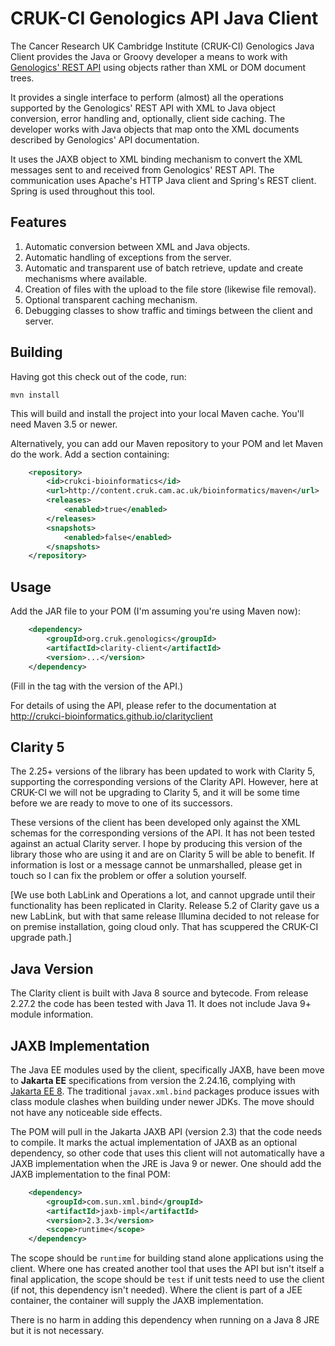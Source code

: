# CRUK-CI Genologics API Java Client

The Cancer Research UK Cambridge Institute (CRUK-CI) Genologics Java Client
provides the Java or Groovy developer a means to work with
[Genologics' REST API](https://www.genologics.com/developer/) using objects
rather than XML or DOM document trees.

It provides a single interface to perform (almost) all the operations
supported by the Genologics' REST API with XML to Java object conversion,
error handling and, optionally, client side caching. The developer works
with Java objects that map onto the XML documents described by Genologics'
API documentation.

It uses the JAXB object to XML binding mechanism to convert the XML
messages sent to and received from Genologics' REST API. The communication
uses Apache's HTTP Java client and Spring's REST client. Spring is used
throughout this tool.

## Features

1. Automatic conversion between XML and Java objects.
2. Automatic handling of exceptions from the server.
3. Automatic and transparent use of batch retrieve, update and create
mechanisms where available.
4. Creation of files with the upload to the file store (likewise file
removal).
5. Optional transparent caching mechanism.
6. Debugging classes to show traffic and timings between the client
and server.


## Building

Having got this check out of the code, run:

    mvn install

This will build and install the project into your local Maven cache.
You'll need Maven 3.5 or newer.

Alternatively, you can add our Maven repository to your POM and let
Maven do the work. Add a <repositories> section containing:

```XML
    <repository>
        <id>crukci-bioinformatics</id>
        <url>http://content.cruk.cam.ac.uk/bioinformatics/maven</url>
        <releases>
            <enabled>true</enabled>
        </releases>
        <snapshots>
            <enabled>false</enabled>
        </snapshots>
    </repository>
```

## Usage

Add the JAR file to your POM (I'm assuming you're using Maven now):

```XML
    <dependency>
        <groupId>org.cruk.genologics</groupId>
        <artifactId>clarity-client</artifactId>
        <version>...</version>
    </dependency>
```

(Fill in the <version> tag with the version of the API.)

For details of using the API, please refer to the documentation at
<http://crukci-bioinformatics.github.io/clarityclient>

## Clarity 5

The 2.25+ versions of the library has been updated to work with Clarity 5,
supporting the corresponding versions of the Clarity API. However, here at CRUK-CI
we will not be upgrading to Clarity 5, and it will be some time before we are ready
to move to one of its successors.

These versions of the client has been developed only against the XML schemas
for the corresponding versions of the API. It has not been tested against an actual
Clarity server. I hope by producing this version of the library those who are using
it and are on Clarity 5 will be able to benefit. If information is lost or a
message cannot be unmarshalled, please get in touch so I can fix the problem
or offer a solution yourself.

[We use both LabLink and Operations a lot, and cannot upgrade until their
functionality has been replicated in Clarity. Release 5.2 of Clarity gave us a
new LabLink, but with that same release Illumina decided to not release for on
premise installation, going cloud only. That has scuppered the CRUK-CI upgrade path.]

## Java Version

The Clarity client is built with Java 8 source and bytecode.
From release 2.27.2 the code has been tested with Java 11. It does not include
Java 9+ module information.

## JAXB Implementation

The Java EE modules used by the client, specifically JAXB, have been
move to **Jakarta EE** specifications from version the 2.24.16, complying
with [Jakarta EE 8](https://jakarta.ee/release/8). The traditional
`javax.xml.bind` packages produce issues with class module clashes
when building under newer JDKs. The move should not have any noticeable
side effects.

The POM will pull in the Jakarta JAXB API (version 2.3) that the code needs to
compile. It marks the actual implementation of JAXB as an optional
dependency, so other code that uses this client will not automatically
have a JAXB implementation when the JRE is Java 9 or newer. One should
add the JAXB implementation to the final POM:

```XML
    <dependency>
        <groupId>com.sun.xml.bind</groupId>
        <artifactId>jaxb-impl</artifactId>
        <version>2.3.3</version>
        <scope>runtime</scope>
    </dependency>
```

The scope should be `runtime` for building stand alone applications
using the client. Where one has created another tool that uses the API
but isn't itself a final application, the scope should be `test` if
unit tests need to use the client (if not, this dependency isn't needed).
Where the client is part of a JEE container, the container will supply
the JAXB implementation.

There is no harm in adding this dependency when running on a Java 8 JRE
but it is not necessary.
